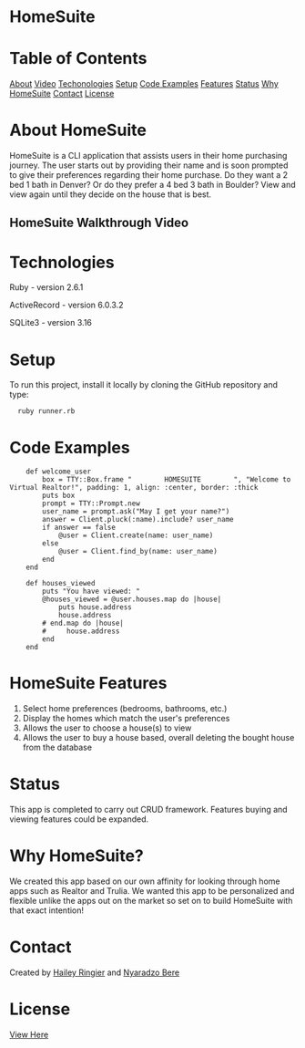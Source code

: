 # HomeSuite

# Table of Contents
[About](#about-homesuite)
[Video](#homesuite-walkthrough-video)
[Techonologies](#technologies)
[Setup](#setup)
[Code Examples](#code-examples)
[Features](#homesuite-features)
[Status](#status)
[Why HomeSuite](#why-homesuite)
[Contact](#contact)
[License](#license)




# About HomeSuite
HomeSuite is a CLI application that assists users in their home purchasing journey. The user starts out by providing their name and is soon prompted to give their preferences regarding their home purchase. Do they want a 2 bed 1 bath in Denver? Or do they prefer a 4 bed 3 bath in Boulder? View and view again until they decide on the house that is best.



## HomeSuite Walkthrough Video

# Technologies
Ruby - version 2.6.1

ActiveRecord - version 6.0.3.2

SQLite3 - version 3.16

# Setup
To run this project, install it locally by cloning the GitHub repository and type:
```
  ruby runner.rb

```
# Code Examples

```
    def welcome_user
        box = TTY::Box.frame "        HOMESUITE        ", "Welcome to Virtual Realtor!", padding: 1, align: :center, border: :thick
        puts box
        prompt = TTY::Prompt.new
        user_name = prompt.ask("May I get your name?")
        answer = Client.pluck(:name).include? user_name
        if answer == false 
            @user = Client.create(name: user_name)
        else
            @user = Client.find_by(name: user_name)
        end
    end
```
```
    def houses_viewed
        puts "You have viewed: "
        @houses_viewed = @user.houses.map do |house|
            puts house.address
            house.address
        # end.map do |house|
        #     house.address
        end
    end
```
# HomeSuite Features
1. Select home preferences (bedrooms, bathrooms, etc.)
2. Display the homes which match the user's preferences
3. Allows the user to choose a house(s) to view
4. Allows the user to buy a house based, overall deleting the bought house from the database

# Status
This app is completed to carry out CRUD framework. Features buying and viewing features could be expanded.

# Why HomeSuite?
We created this app based on our own affinity for looking through home apps such as Realtor and Trulia. We wanted this app to be personalized and flexible unlike the apps out on the market so set on to build HomeSuite with that exact intention!

# Contact
Created by [Hailey Ringier](https://www.linkedin.com/in/hailey-ringier/) and [Nyaradzo Bere](http://www.linkedin.com/in/nyaradzo-bere)

# License
[View Here](License.txt)
